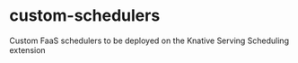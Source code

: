 # custom-schedulers
Custom FaaS schedulers to be deployed on the Knative Serving Scheduling extension

